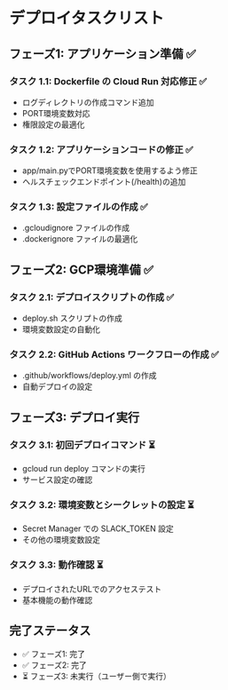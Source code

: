 # デプロイタスクリスト

## フェーズ1: アプリケーション準備 ✅
### タスク 1.1: Dockerfile の Cloud Run 対応修正 ✅
- ログディレクトリの作成コマンド追加
- PORT環境変数対応
- 権限設定の最適化

### タスク 1.2: アプリケーションコードの修正 ✅
- app/main.pyでPORT環境変数を使用するよう修正
- ヘルスチェックエンドポイント(/health)の追加

### タスク 1.3: 設定ファイルの作成 ✅
- .gcloudignore ファイルの作成
- .dockerignore ファイルの最適化

## フェーズ2: GCP環境準備 ✅
### タスク 2.1: デプロイスクリプトの作成 ✅
- deploy.sh スクリプトの作成
- 環境変数設定の自動化

### タスク 2.2: GitHub Actions ワークフローの作成 ✅
- .github/workflows/deploy.yml の作成
- 自動デプロイの設定

## フェーズ3: デプロイ実行
### タスク 3.1: 初回デプロイコマンド ⏳
- gcloud run deploy コマンドの実行
- サービス設定の確認

### タスク 3.2: 環境変数とシークレットの設定 ⏳
- Secret Manager での SLACK_TOKEN 設定
- その他の環境変数設定

### タスク 3.3: 動作確認 ⏳
- デプロイされたURLでのアクセステスト
- 基本機能の動作確認

## 完了ステータス
- ✅ フェーズ1: 完了
- ✅ フェーズ2: 完了
- ⏳ フェーズ3: 未実行（ユーザー側で実行）
